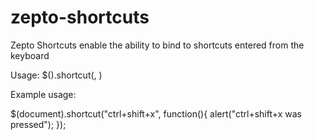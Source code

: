 zepto-shortcuts
===============

Zepto Shortcuts enable the ability to bind to shortcuts entered from the keyboard

Usage: $(<identifier>).shortcut(<shortcut>, <function>)

Example usage:

$(document).shortcut("ctrl+shift+x", function(){
    alert("ctrl+shift+x was pressed");
});
